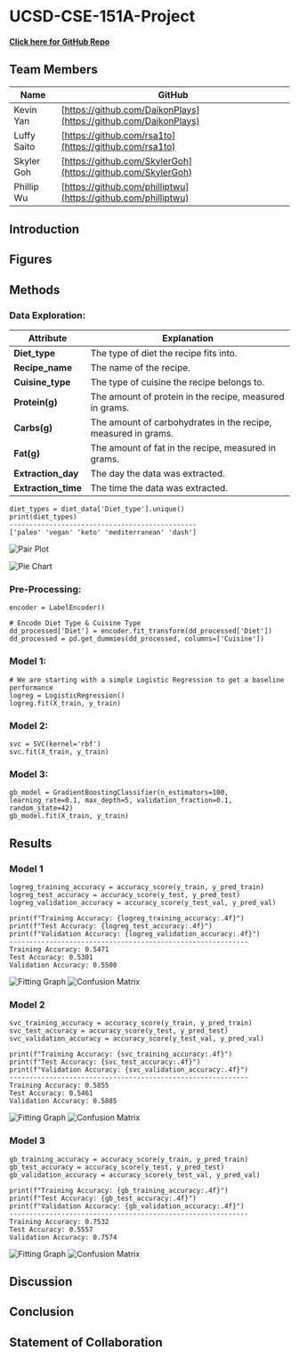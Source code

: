# UCSD-CSE-151A-Project

#### [Click here for GitHub Repo](https://github.com/DaikonPlays/diet-warriors/tree/main)

## Team Members
| Name | GitHub |
|------|--------|
| Kevin Yan   | [https://github.com/DaikonPlays](https://github.com/DaikonPlays)  |
| Luffy Saito | [https://github.com/rsa1to](https://github.com/rsa1to) |
| Skyler Goh  | [https://github.com/SkylerGoh](https://github.com/SkylerGoh) |
| Phillip Wu  | [https://github.com/philliptwu](https://github.com/philliptwu) |

## Introduction

## Figures

## Methods

### **Data Exploration:**

| Attribute | Explanation |
|-----------|-------------|
|**Diet_type** | The type of diet the recipe fits into. |
| **Recipe_name**| The name of the recipe.|
| **Cuisine_type**| The type of cuisine the recipe belongs to. |
| **Protein(g)**| The amount of protein in the recipe, measured in grams. |
| **Carbs(g)**| The amount of carbohydrates in the recipe, measured in grams. |
| **Fat(g)**| The amount of fat in the recipe, measured in grams. |
| **Extraction_day**| The day the data was extracted. |
| **Extraction_time**| The time the data was extracted. |

```
diet_types = diet_data['Diet_type'].unique()
print(diet_types)
-----------------------------------------------
['paleo' 'vegan' 'keto' 'mediterranean' 'dash']
```
![Pair Plot](https://github.com/DaikonPlays/diet-warriors/blob/Milestone5/graphs/diet_type_pair_plot.png)

![Pie Chart](https://github.com/DaikonPlays/diet-warriors/blob/Milestone5/graphs/diet_type_pie_chart.png)

### **Pre-Processing:**

```
encoder = LabelEncoder()

# Encode Diet Type & Cuisine Type
dd_processed['Diet'] = encoder.fit_transform(dd_processed['Diet'])
dd_processed = pd.get_dummies(dd_processed, columns=['Cuisine'])
```

### **Model 1:**

```
# We are starting with a simple Logistic Regression to get a baseline performance
logreg = LogisticRegression()
logreg.fit(X_train, y_train)
```


### **Model 2:**

```
svc = SVC(kernel='rbf')
svc.fit(X_train, y_train)
```

### **Model 3:**
```
gb_model = GradientBoostingClassifier(n_estimators=100, learning_rate=0.1, max_depth=5, validation_fraction=0.1, random_state=42)
gb_model.fit(X_train, y_train)
```

## Results

### **Model 1**

```
logreg_training_accuracy = accuracy_score(y_train, y_pred_train)
logreg_test_accuracy = accuracy_score(y_test, y_pred_test)
logreg_validation_accuracy = accuracy_score(y_test_val, y_pred_val)

print(f"Training Accuracy: {logreg_training_accuracy:.4f}")
print(f"Test Accuracy: {logreg_test_accuracy:.4f}")
print(f"Validation Accuracy: {logreg_validation_accuracy:.4f}")
------------------------------------------------------------
Training Accuracy: 0.5471
Test Accuracy: 0.5301
Validation Accuracy: 0.5500
```
![Fitting Graph](https://github.com/DaikonPlays/diet-warriors/blob/Milestone5/graphs/logreg_fitting_graph.png)
![Confusion Matrix](https://github.com/DaikonPlays/diet-warriors/blob/Milestone5/graphs/logreg_cm.png)


### **Model 2**

```
svc_training_accuracy = accuracy_score(y_train, y_pred_train)
svc_test_accuracy = accuracy_score(y_test, y_pred_test)
svc_validation_accuracy = accuracy_score(y_test_val, y_pred_val)

print(f"Training Accuracy: {svc_training_accuracy:.4f}")
print(f"Test Accuracy: {svc_test_accuracy:.4f}")
print(f"Validation Accuracy: {svc_validation_accuracy:.4f}")
------------------------------------------------------------
Training Accuracy: 0.5855
Test Accuracy: 0.5461
Validation Accuracy: 0.5885
```
![Fitting Graph](https://github.com/DaikonPlays/diet-warriors/blob/Milestone5/graphs/svc_fitting_graph.png)
![Confusion Matrix](https://github.com/DaikonPlays/diet-warriors/blob/Milestone5/graphs/svc_cm.png)

### **Model 3**
```
gb_training_accuracy = accuracy_score(y_train, y_pred_train)
gb_test_accuracy = accuracy_score(y_test, y_pred_test)
gb_validation_accuracy = accuracy_score(y_test_val, y_pred_val)

print(f"Training Accuracy: {gb_training_accuracy:.4f}")
print(f"Test Accuracy: {gb_test_accuracy:.4f}")
print(f"Validation Accuracy: {gb_validation_accuracy:.4f}")
------------------------------------------------------------
Training Accuracy: 0.7532
Test Accuracy: 0.5557
Validation Accuracy: 0.7574
```
![Fitting Graph](https://github.com/DaikonPlays/diet-warriors/blob/Milestone5/graphs/gm_fitting_graph.png)
![Confusion Matrix](https://github.com/DaikonPlays/diet-warriors/blob/Milestone5/graphs/gm_cm.png)

## Discussion

## Conclusion

## Statement of Collaboration
